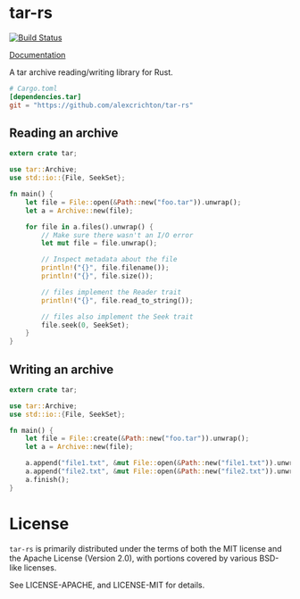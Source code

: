 # tar-rs

[![Build Status](https://travis-ci.org/alexcrichton/tar-rs.svg?branch=master)](https://travis-ci.org/alexcrichton/tar-rs)

[Documentation](http://alexcrichton.com/tar-rs/tar/index.html)

A tar archive reading/writing library for Rust.

```toml
# Cargo.toml
[dependencies.tar]
git = "https://github.com/alexcrichton/tar-rs"
```

## Reading an archive

```rust
extern crate tar;

use tar::Archive;
use std::io::{File, SeekSet};

fn main() {
    let file = File::open(&Path::new("foo.tar")).unwrap();
    let a = Archive::new(file);

    for file in a.files().unwrap() {
        // Make sure there wasn't an I/O error
        let mut file = file.unwrap();

        // Inspect metadata about the file
        println!("{}", file.filename());
        println!("{}", file.size());

        // files implement the Reader trait
        println!("{}", file.read_to_string());

        // files also implement the Seek trait
        file.seek(0, SeekSet);
    }
}

```

## Writing an archive

```rust
extern crate tar;

use tar::Archive;
use std::io::{File, SeekSet};

fn main() {
    let file = File::create(&Path::new("foo.tar")).unwrap();
    let a = Archive::new(file);

    a.append("file1.txt", &mut File::open(&Path::new("file1.txt")).unwrap());
    a.append("file2.txt", &mut File::open(&Path::new("file2.txt")).unwrap());
    a.finish();
}
```

# License

`tar-rs` is primarily distributed under the terms of both the MIT license and
the Apache License (Version 2.0), with portions covered by various BSD-like
licenses.

See LICENSE-APACHE, and LICENSE-MIT for details.
